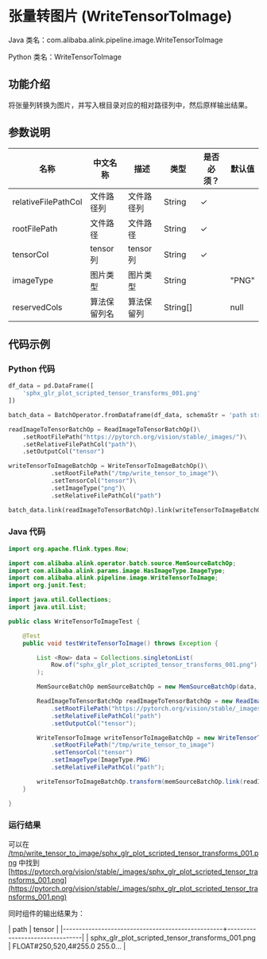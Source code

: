 # 张量转图片 (WriteTensorToImage)
Java 类名：com.alibaba.alink.pipeline.image.WriteTensorToImage

Python 类名：WriteTensorToImage


## 功能介绍

将张量列转换为图片，并写入根目录对应的相对路径列中，然后原样输出结果。

## 参数说明

| 名称 | 中文名称 | 描述 | 类型 | 是否必须？ | 默认值 |
| --- | --- | --- | --- | --- | --- |
| relativeFilePathCol | 文件路径列 | 文件路径列 | String | ✓ |  |
| rootFilePath | 文件路径 | 文件路径 | String | ✓ |  |
| tensorCol | tensor列 | tensor列 | String | ✓ |  |
| imageType | 图片类型 | 图片类型 | String |  | "PNG" |
| reservedCols | 算法保留列名 | 算法保留列 | String[] |  | null |

## 代码示例

### Python 代码

```python
df_data = pd.DataFrame([
    'sphx_glr_plot_scripted_tensor_transforms_001.png'
])

batch_data = BatchOperator.fromDataframe(df_data, schemaStr = 'path string')

readImageToTensorBatchOp = ReadImageToTensorBatchOp()\
    .setRootFilePath("https://pytorch.org/vision/stable/_images/")\
	.setRelativeFilePathCol("path")\
	.setOutputCol("tensor")

writeTensorToImageBatchOp = WriteTensorToImageBatchOp()\
			.setRootFilePath("/tmp/write_tensor_to_image")\
			.setTensorCol("tensor")\
			.setImageType("png")\
			.setRelativeFilePathCol("path")

batch_data.link(readImageToTensorBatchOp).link(writeTensorToImageBatchOp).print()

```
### Java 代码
```java
import org.apache.flink.types.Row;

import com.alibaba.alink.operator.batch.source.MemSourceBatchOp;
import com.alibaba.alink.params.image.HasImageType.ImageType;
import com.alibaba.alink.pipeline.image.WriteTensorToImage;
import org.junit.Test;

import java.util.Collections;
import java.util.List;

public class WriteTensorToImageTest {

	@Test
	public void testWriteTensorToImage() throws Exception {

		List <Row> data = Collections.singletonList(
			Row.of("sphx_glr_plot_scripted_tensor_transforms_001.png")
		);

		MemSourceBatchOp memSourceBatchOp = new MemSourceBatchOp(data, "path string");

		ReadImageToTensorBatchOp readImageToTensorBatchOp = new ReadImageToTensorBatchOp()
			.setRootFilePath("https://pytorch.org/vision/stable/_images/")
			.setRelativeFilePathCol("path")
			.setOutputCol("tensor");

		WriteTensorToImage writeTensorToImageBatchOp = new WriteTensorToImage()
			.setRootFilePath("/tmp/write_tensor_to_image")
			.setTensorCol("tensor")
			.setImageType(ImageType.PNG)
			.setRelativeFilePathCol("path");

		writeTensorToImageBatchOp.transform(memSourceBatchOp.link(readImageToTensorBatchOp)).print();
	}

}
```

### 运行结果

可以在 [/tmp/write_tensor_to_image/sphx_glr_plot_scripted_tensor_transforms_001.png](/tmp/write_tensor_to_image/sphx_glr_plot_scripted_tensor_transforms_001.png) 中找到 [https://pytorch.org/vision/stable/_images/sphx_glr_plot_scripted_tensor_transforms_001.png](https://pytorch.org/vision/stable/_images/sphx_glr_plot_scripted_tensor_transforms_001.png) 

同时组件的输出结果为：

| path                                             | tensor                         |
|--------------------------------------------------+--------------------------------|
| sphx_glr_plot_scripted_tensor_transforms_001.png | FLOAT#250,520,4#255.0 255.0... |
